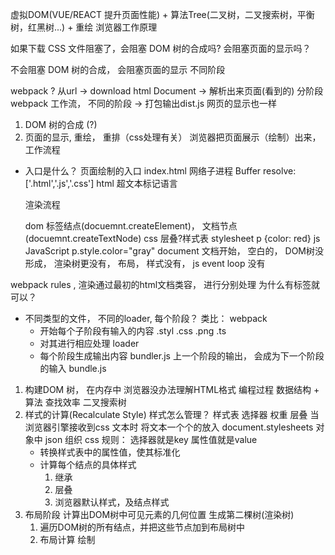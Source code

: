 虚拟DOM(VUE/REACT 提升页面性能) + 算法Tree(二叉树，二叉搜索树，平衡树，红黑树...) + 重绘 浏览器工作原理

如果下载 CSS 文件阻塞了，会阻塞 DOM 树的合成吗? 会阻塞页面的显示吗？                                                  

不会阻塞 DOM 树的合成， 会阻塞页面的显示 
不同阶段 

webpack ? 从url -> download html Document  -> 解析出来页面(看到的)  分阶段 
webpack  工作流， 不同的阶段 -> 打包输出dist.js 
网页的显示也一样 

1. DOM 树的合成 (?)
2. 页面的显示, 重绘， 重排（css处理有关）
浏览器把页面展示（绘制）出来， 工作流程
-  入口是什么？ 页面绘制的入口 index.html 网络子进程 Buffer 
  resolve: ['.html','.js','.css']
  html 超文本标记语言   <p>渲染流程</p>
  dom   标签结点(docuemnt.createElement)，  文档节点(docuemnt.createTextNode)
  css   层叠?样式表  stylesheet  p {color: red}
  js   JavaScript      p.style.color="gray"
  document 文档开始， 空白的， DOM树没形成， 渲染树更没有， 布局， 样式没有， js event loop  没有

  webpack  rules , 渲染通过最初的html文档类容， 进行分别处理
  为什么有标签就可以？  

- 不同类型的文件， 不同的loader, 
  每个阶段？ 
  类比： 
  webpack 
  - 开始每个子阶段有输入的内容   .styl  .css  .png .ts
  - 对其进行相应处理    loader 
  - 每个阶段生成输出内容   bundler.js 
上一个阶段的输出， 会成为下一个阶段的输入 bundle.js

1. 构建DOM 树， 在内存中
    浏览器没办法理解HTML格式
    编程过程    数据结构 + 算法  查找效率
    二叉搜索树
2. 样式的计算(Recalculate Style)
    样式怎么管理？  样式表
    选择器   权重   层叠
    当浏览器引擎接收到css 文本时   将文本一个个的放入 document.stylesheets 对象中
    json 组织 css 规则： 选择器就是key  属性值就是value
    - 转换样式表中的属性值，使其标准化
    - 计算每个结点的具体样式
        1. 继承
        2. 层叠
        3. 浏览器默认样式，及结点样式
3. 布局阶段
    计算出DOM树中可见元素的几何位置
    生成第二棵树(渲染树)
    1. 遍历DOM树的所有结点，并把这些节点加到布局树中
    2. 布局计算
绘制


